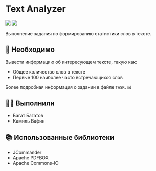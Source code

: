 # **Text Analyzer**
<p>
<img src="https://img.shields.io/badge/institute-ITIS-blue?style=flat-square">
<img src="https://img.shields.io/badge/group-11205-green?style=flat-square">
</p>

Выполнение задания по формированию статистики слов в тексте.

## 🔖 **Необходимо**
Вывести информацию об интересующем тексте, такую как:
- Общее количество слов в тексте
- Первые 100 наиболее часто встречающихся слов

Более подробная информация о задании в файле ```TASK.md```

## 👨‍💻 **Выполнили**
- Багат Багатов
- Камиль Вафин

## 📚 **Использованные библиотеки**
- JCommander
- Apache PDFBOX
- Apache Commons-IO